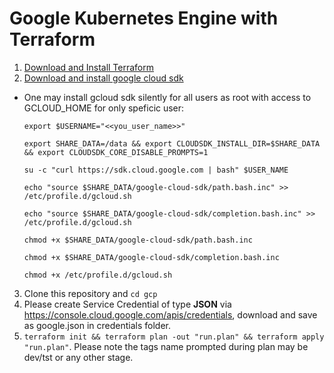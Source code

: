 # Google Kubernetes Engine with Terraform

1. [Download and Install Terraform](https://www.terraform.io/downloads.html)
2. [Download and install google cloud sdk](https://cloud.google.com/sdk/docs/downloads-interactive)
  * One may install gcloud sdk silently for all users as root with access to GCLOUD_HOME for only speficic user:
  
       `export $USERNAME="<<you_user_name>>"`
  
       `export SHARE_DATA=/data && export CLOUDSDK_INSTALL_DIR=$SHARE_DATA && export CLOUDSDK_CORE_DISABLE_PROMPTS=1`
   
       `su -c "curl https://sdk.cloud.google.com | bash" $USER_NAME`
   
       `echo "source $SHARE_DATA/google-cloud-sdk/path.bash.inc" >> /etc/profile.d/gcloud.sh`
   
       `echo "source $SHARE_DATA/google-cloud-sdk/completion.bash.inc" >> /etc/profile.d/gcloud.sh`
   
       `chmod +x $SHARE_DATA/google-cloud-sdk/path.bash.inc`
   
       `chmod +x $SHARE_DATA/google-cloud-sdk/completion.bash.inc`
   
       `chmod +x /etc/profile.d/gcloud.sh`
  
3. Clone this repository and `cd gcp`
4. Please create Service Credential of type **JSON** via https://console.cloud.google.com/apis/credentials, download and save as google.json in credentials folder.
5. `terraform init && terraform plan -out "run.plan" && terraform apply "run.plan"`. Please note the tags name prompted during plan may be dev/tst or any other stage.
